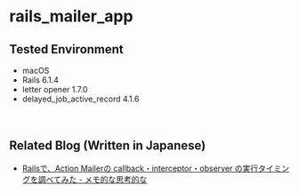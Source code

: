 # rails_mailer_app

## Tested Environment

- macOS
- Rails 6.1.4
- letter opener 1.7.0
- delayed_job_active_record 4.1.6

　  

## Related Blog (Written in Japanese)

- [Railsで、Action Mailerの callback・interceptor・observer の実行タイミングを調べてみた - メモ的な思考的な](https://thinkami.hatenablog.com/entry/2021/07/25/222924)
